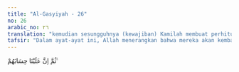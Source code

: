 ```yaml
---
title: "Al-Gasyiyah - 26"
no: 26
arabic_no: ٢٦
translation: "kemudian sesungguhnya (kewajiban) Kamilah membuat perhitungan atas mereka."
tafsir: "Dalam ayat-ayat ini, Allah menerangkan bahwa mereka akan kembali kepada-Nya. Tidak ada jalan bagi mereka untuk lari daripada-Nya. Dialah yang akan menghisab mereka atas perbuatan yang telah mereka perbuat di dunia dan kemudian menjatuhkan hukuman-Nya. Ayat-ayat ini adalah penghibur hati bagi Nabi Muhammad dan sebagai obat bagi kesedihan dan kepedihan hatinya atas keingkaran orang-orang kafir itu."
---
```

ثُمَّ اِنَّ عَلَيْنَا حِسَابَهُمْ ࣖ